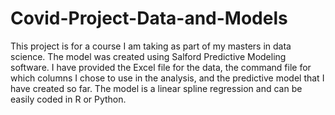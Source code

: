 # Covid-Project-Data-and-Models

This project is for a course I am taking as part of my masters in data science. The model was created using Salford Predictive Modeling software. I have provided the Excel file for the data, the command file for which columns I chose to use in the analysis, and the predictive model that I have created so far. The model is a linear spline regression and can be easily coded in R or Python.
